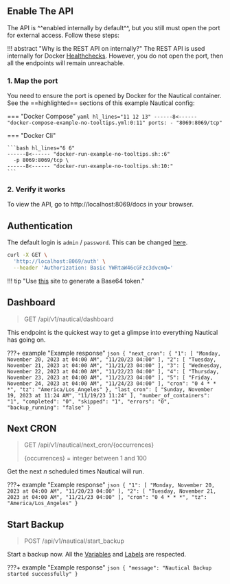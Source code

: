 ## Enable The API
The API is ^^enabled internally by default^^, but you still must open the port for external access. Follow these steps:

!!! abstract "Why is the REST API on internally?"
    The REST API is used internally for Docker [Healthchecks](https://docs.docker.com/reference/dockerfile). 
    However, you do not open the port, then all the endpoints will remain unreachable.

### 1. Map the port
You need to ensure the port is opened by Docker for the Nautical container. See the ==highlighted== sections of this example Nautical config:

=== "Docker Compose"
    ```yaml hl_lines="11 12 13"
    ------8<------ "docker-compose-example-no-tooltips.yml:0:11"
        ports:
          - "8069:8069/tcp"
    ```
    
=== "Docker Cli"

    ```bash hl_lines="6 6"
    ------8<------ "docker-run-example-no-tooltips.sh::6"
      -p 8069:8069/tcp \
    ------8<------ "docker-run-example-no-tooltips.sh:10:"
    ```

### 2. Verify it works
To view the API, go to http://localhost:8069/docs in your browser.

## Authentication

The default login is `admin` / `password`.
This can be changed [here](./arguments.md/#api-username-and-password).

```bash
curl -X GET \
  'http://localhost:8069/auth' \
  --header 'Authorization: Basic YWRtaW46cGFzc3dvcmQ='
```

!!! tip "Use [this](https://mixedanalytics.com/tools/basic-authentication-generator) site to generate a Base64 token."

## Dashboard
> GET
> /api/v1/nautical/dashboard

This endpoint is the quickest way to get a glimpse into everything Nautical has going on.

???+ example "Example response"
    ```json
    {
      "next_cron": {
        "1": [
          "Monday, November 20, 2023 at 04:00 AM",
          "11/20/23 04:00"
        ],
        "2": [
          "Tuesday, November 21, 2023 at 04:00 AM",
          "11/21/23 04:00"
        ],
        "3": [
          "Wednesday, November 22, 2023 at 04:00 AM",
          "11/22/23 04:00"
        ],
        "4": [
          "Thursday, November 23, 2023 at 04:00 AM",
          "11/23/23 04:00"
        ],
        "5": [
          "Friday, November 24, 2023 at 04:00 AM",
          "11/24/23 04:00"
        ],
        "cron": "0 4 * * *",
        "tz": "America/Los_Angeles"
      },
      "last_cron": [
        "Sunday, November 19, 2023 at 11:24 AM",
        "11/19/23 11:24"
      ],
      "number_of_containers": "1",
      "completed": "0",
      "skipped": "1",
      "errors": "0",
      "backup_running": "false"
    }
    ```

## Next CRON

> GET
> /api/v1/nautical/next_cron/{occurrences}
> 
> {occurrences} = integer between 1 and 100

Get the next *n* scheduled times Nautical will run.

???+ example "Example response"
    ```json
    {
      "1": [
        "Monday, November 20, 2023 at 04:00 AM",
        "11/20/23 04:00"
      ],
      "2": [
        "Tuesday, November 21, 2023 at 04:00 AM",
        "11/21/23 04:00"
      ],
      "cron": "0 4 * * *",
      "tz": "America/Los_Angeles"
    }
    ```

## Start Backup

> POST
> /api/v1/nautical/start_backup

Start a backup now. All the [Variables](./arguments.md) and [Labels](./labels.md) are respected.

???+ example "Example response"
    ```json
    {
      "message": "Nautical Backup started successfully"
    }
    ```